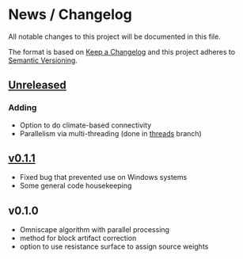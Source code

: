 # News / Changelog
All notable changes to this project will be documented in this file.

The format is based on [Keep a Changelog](http://keepachangelog.com/en/1.0.0/)
and this project adheres to [Semantic Versioning](http://semver.org/spec/v2.0.0.html).

## [Unreleased]
### Adding
- Option to do climate-based connectivity
- Parallelism via multi-threading (done in [threads](https://github.com/Circuitscape/Omniscape.jl/tree/threads) branch)

## [v0.1.1]
- Fixed bug that prevented use on Windows systems
- Some general code housekeeping

## v0.1.0
- Omniscape algorithm with parallel processing
- method for block artifact correction
- option to use resistance surface to assign source weights

[Unreleased]: https://github.com/circuitscape/Omniscape.jl/compare/v0.1.0...master
[v0.1.1]: https://github.com/circuitscape/Omniscape.jl/compare/v0.1.0...v0.1.1